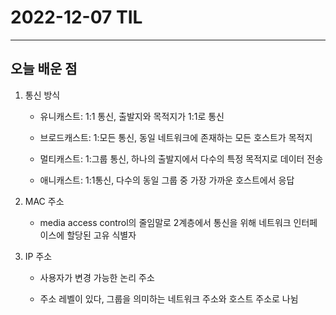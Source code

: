 # 2022-12-07 TIL

---

## 오늘 배운 점

1. 통신 방식
    - 유니캐스트: 1:1 통신, 출발지와 목적지가 1:1로 통신

    - 브로드캐스트: 1:모든 통신, 동일 네트워크에 존재하는 모든 호스트가 목적지

    - 멀티캐스트: 1:그룹 통신, 하나의 출발지에서 다수의 특정 목적지로 데이터 전송

    - 애니캐스트: 1:1통신, 다수의 동일 그룹 중 가장 가까운 호스트에서 응답

2. MAC 주소
    - media access control의 줄임말로 2계층에서 통신을 위해 네트워크 인터페이스에 할당된 고유 식별자

3. IP 주소
    - 사용자가 변경 가능한 논리 주소

    - 주소 레벨이 있다, 그룹을 의미하는 네트워크 주소와 호스트 주소로 나뉨